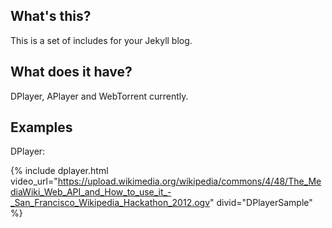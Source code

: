 ## What's this?
This is a set of includes for your Jekyll blog.
## What does it have?
DPlayer, APlayer and WebTorrent currently.
## Examples
DPlayer:

{% include dplayer.html video_url="https://upload.wikimedia.org/wikipedia/commons/4/48/The_MediaWiki_Web_API_and_How_to_use_it_-_San_Francisco_Wikipedia_Hackathon_2012.ogv" divid="DPlayerSample" %}
